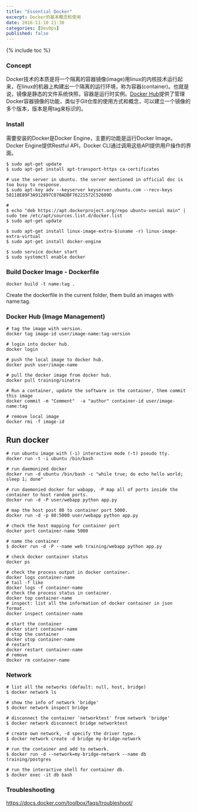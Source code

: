 ```yaml
---
title: "Essential Docker"
excerpt: Docker的基本概念和使用
date: 2016-11-10 21:30
categories: [DevOps]
published: false
---
```

{% include toc %}

### Concept
Docker技术的本质是将一个隔离的容器镜像(image)用linux的内核技术运行起来，在linux的机器上构建出一个隔离的运行环境，称为容器(container)。也就是说，镜像是静态的文件系统快照，容器是运行时实例。[Docker Hub](https://hub.docker.com)提供了管理Docker容器镜像的功能，类似于Git仓库的使用方式和概念，可以建立一个镜像的多个版本，版本是用tag来标识的。

### Install
需要安装的Docker是Docker Engine，主要的功能是运行Docker Image。Docker Engine提供Restful API，Docker CLI通过调用这些API提供用户操作的界面。
```
$ sudo apt-get update
$ sudo apt-get install apt-transport-https ca-certificates

# use the server in ubuntu. the server mentioned in official doc is too busy to response.
$ sudo apt-key adv --keyserver keyserver.ubuntu.com --recv-keys 58118E89F3A912897C070ADBF76221572C52609D

#
$ echo "deb https://apt.dockerproject.org/repo ubuntu-xenial main" | sudo tee /etc/apt/sources.list.d/docker.list
$ sudo apt-get update

$ sudo apt-get install linux-image-extra-$(uname -r) linux-image-extra-virtual
$ sudo apt-get install docker-engine

$ sudo service docker start
$ sudo systemctl enable docker
```

### Build Docker Image - Dockerfile
```
docker build -t name:tag .
```
Create the dockerfile in the current folder, them build an images with name:tag.

### Docker Hub (Image Management)
```
# tag the image with version.
docker tag image-id user/image-name:tag-version

# login into docker hub.
docker login

# push the local image to docker hub.
docker push user/image-name

# pull the docker image from docker hub.
docker pull training/sinatra

# Run a container, update the software in the container, them commit this image
docker commit -m "Comment"  -a "author" container-id user/image-name:tag

# remove local image
docker rmi -f image-id
```

## Run docker
```
# run ubuntu image with (-i) interactive mode (-t) pseudo tty.
docker run -t -i ubuntu /bin/bash

# run daemonized docker
docker run -d ubuntu /bin/bash -c "while true; do echo hello world; sleep 1; done"

# run daemonied docker for wabapp, -P map all of ports inside the container to host random ports.
docker run -d -P user/webapp python app.py

# map the host post 80 to container port 5000.
docker run -d -p 80:5000 user/webapp python app.py

# check the host mapping for container port
docker port container-name 5000

# name the container
$ docker run -d -P --name web training/webapp python app.py

# check docker container status
docker ps

# check the process output in docker container.
docker logs container-name
# tail -f like
docker logs -f container-name
# check the process status in container.
docker top container-name
# inspect: list all the information of docker container in json format.
docker inspect container-name

# start the container
docker start container-name
# stop the container
docker stop container-name
# restart
docker restart container-name
# remove
docker rm container-name
```

### Network
```
# list all the networks (default: null, host, bridge)
$ docker network ls

# show the info of network 'bridge'
$ docker network inspect bridge

# disconnect the container 'networktest' from network 'bridge'
$ docker network disconnect bridge networktest

# create own network, -d specify the driver type.
$ docker network create -d bridge my-bridge-network

# run the container and add to network.
$ docker run -d --network=my-bridge-network --name db training/postgres

# run the interactive shell for container db.
$ docker exec -it db bash
```

### Troubleshooting
https://docs.docker.com/toolbox/faqs/troubleshoot/

